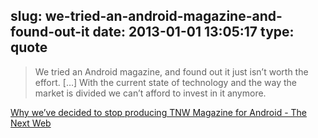 slug: we-tried-an-android-magazine-and-found-out-it
date: 2013-01-01 13:05:17
type: quote
---

> We tried an Android magazine, and found out it just isn’t worth the effort. […] With the current state of technology and the way the market is divided we can’t afford to invest in it anymore.

[Why we’ve decided to stop producing TNW Magazine for Android - The Next Web](http://thenextweb.com/insider/2012/12/30/no-more-tnw-magazine-for-android/)
